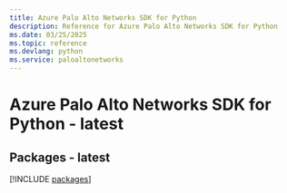 ```yaml
---
title: Azure Palo Alto Networks SDK for Python
description: Reference for Azure Palo Alto Networks SDK for Python
ms.date: 03/25/2025
ms.topic: reference
ms.devlang: python
ms.service: paloaltonetworks
---
```

# Azure Palo Alto Networks SDK for Python - latest
## Packages - latest
[!INCLUDE [packages](palo-alto-networks-index.md)]